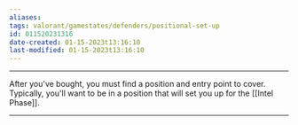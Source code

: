 ```yaml
---
aliases: 
tags: valorant/gamestates/defenders/positional-set-up
id: 011520231316
date-created: 01-15-2023t13:16:10
last-modified: 01-15-2023t13:16:10
---
```

___
After you've bought, you must find a position and entry point to cover. Typically, you'll want to be in a position that will set you up for the [[Intel Phase]].


___
